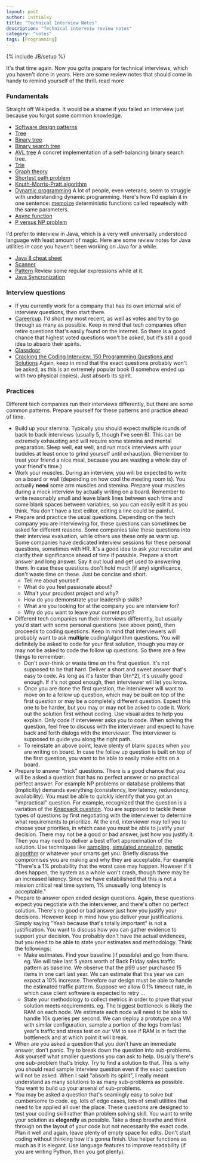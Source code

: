 ```yaml
---
layout: post
author: initialxy
title: "Technical Interview Notes"
description: "Technical interveiw review notes"
category: "notes"
tags: [Programming]
---
```

{% include JB/setup %}

It's that time again. Now you gotta prepare for technical interviews, which you haven't done in years. Here are some review notes that should come in handy to remind yourself of the thrill. <span class="hidden">read more</span>

### Fundamentals
Straight off Wikipedia. It would be a shame if you failed an interview just because you forgot some common knowledge.
* [Software design patterns](https://en.wikipedia.org/wiki/Software_design_pattern)
* [Tree](https://en.wikipedia.org/wiki/Tree_(graph_theory))
* [Binary tree](https://en.wikipedia.org/wiki/Binary_tree)
* [Binary search tree](https://en.wikipedia.org/wiki/Binary_search_tree)
* [AVL tree](https://en.wikipedia.org/wiki/AVL_tree) A concret implementation of a self-balancing binary search tree.
* [Trie](https://en.wikipedia.org/wiki/Trie)
* [Graph theory](https://en.wikipedia.org/wiki/Graph_theory)
* [Shortest path problem](https://en.wikipedia.org/wiki/Shortest_path_problem)
* [Knuth-Morris-Pratt algorithm](https://en.wikipedia.org/wiki/Knuth%E2%80%93Morris%E2%80%93Pratt_algorithm)
* [Dynamic programming](https://en.wikipedia.org/wiki/Dynamic_programming) A lot of people, even veterans, seem to struggle with understanding dynamic programming. Here's how I'd explain it in one sentence: [memoize](https://en.wikipedia.org/wiki/Memoization) deterministic functions called repeatedly with the same parameters.
* [Async function](https://developer.mozilla.org/en-US/docs/Web/JavaScript/Reference/Statements/async_function)
* [P versus NP problem](https://en.wikipedia.org/wiki/P_versus_NP_problem)

I'd prefer to interview in Java, which is a very well universally understood language with least amount of magic. Here are some review notes for Java utilities in case you haven't been working on Java for a while.
* [Java 8 cheat sheet](https://zeroturnaround.com/rebellabs/java-8-best-practices-cheat-sheet/)
* [Scanner](https://docs.oracle.com/javase/7/docs/api/java/util/Scanner.html)
* [Pattern](https://docs.oracle.com/javase/7/docs/api/java/util/regex/Pattern.html) Review some regular expressions while at it.
* [Java Syncronization](https://docs.oracle.com/javase/tutorial/essential/concurrency/sync.html)

### Interview questions
* If you currently work for a company that has its own internal wiki of interview questions, then start there.
* [Careercup](https://www.careercup.com/page). I'd short my most recent, as well as votes and try to go through as many as possible. Keep in mind that tech companies often retire questions that's easily found on the internet. So there is a good chance that highest voted questions won't be asked, but it's still a good idea to absorb their spirits.
* [Glassdoor](https://www.glassdoor.com/Interview/index.htm)
* [Cracking the Coding Interview: 150 Programming Questions and Solutions](https://www.amazon.com/Cracking-Coding-Interview-Programming-Questions/dp/098478280X) Again, keep in mind that the exact questions probably won't be asked, as this is an extremely popular book (I somehow ended up with two physical copies). Just absorb its spirit.

### Practices
Different tech companies run their interviews differently, but there are some common patterns. Prepare yourself for these patterns and practice ahead of time.
* Build up your stemina. Typically you should expect multiple rounds of back to back interviews (usually 5, though I've seen 6). This can be extremely exhausting and will require some stemina and mental preparation. Sleep well, eat well, and run mock interviews with your buddies at least once to grind yourself until exhaustion. (Remember to treat your friend a nice meal, because you are wasting a whole day of your friend's time.)
* Work your muscles. During an interview, you will be expected to write on a board or wall (depending on how cool the meeting room is). You actually **need** some arm muscles and stemina. Prepare your muscles during a mock interview by actually writing on a board. Remember to write reasonably small and leave blank lines between each time and some blank spaces between variables, so you can easily edit it as you think. You don't have a text editor, editing a line could be painful.
* Prepare and practice the usual questions. Depending on the tech company you are interviewing for, these questions can sometimes be asked for different reasons. Some companies take these questions into their interview evaluation, while others use these only as warm up. Some companies have dedicated interview sessions for these personal questions, sometimes with HR. It's a good idea to ask your recruiter and clarify their significance ahead of time if possible. Prepare a short answer and long answer. Say it out loud and get used to answering them. In case these questions don't hold much (if any) significance, don't waste time on these. Just be concise and short.
    * Tell me about yourself.
    * What do you feel passionate about?
    * Wha't your proudest project and why?
    * How do you demonstrate your leadership skills?
    * What are you looking for at the company you are interview for?
    * Why do you want to leave your current post?
* Different tech companies run their interviews differently, but usually you'd start with some personal questions (see above point), then proceeds to coding questions. Keep in mind that interviewers will probably want to ask **multiple** coding/algorithm questions. You will definitely be asked to code for your first solution, though you may or may not be asked to code the follow up questions. So there are a few things to remember:
    * Don't over-think or waste time on the first question. It's not supposed to be that hard. Deliver a short and sweet answer that's easy to code. As long as it's faster than O(n^2), it's usually good enough. If it's not good enough, then interviewer will let you know.
    * Once you are done the first question, the interviewer will want to move on to a follow up question, which may be built on top of the first question or may be a completely different question. Expect this one to be harder, but you may or may not be asked to code it. Work out the solution first without coding. Use visual aides to help you explain. Only code if interviewer asks you to code. When solving the question, feel free to discuss with the interviewer and expect to have back and forth dialogs with the interviewer. The interviewer is supposed to guide you along the right path.
    * To reinstate an above point, leave plenty of blank spaces when you are writing on board. In case the follow up question is built on top of the first question, you want to be able to easily make edits on a board.
* Prepare to answer "trick" questions. There is a good chance that you will be asked a question that has no perfect answer or no practical perfect answer. For example NP problems or database problems that (implicitly) demands everything (consistency, low latency, redundency, availability). You must be able to quickly identify that you got an "impractical" question. For example, recognized that the question is a variation of the [Knapsack question](https://en.wikipedia.org/wiki/Knapsack_problem). You are supposed to tackle these types of questions by first negotiating with the interviewer to determine what requirements to prioritize. At the end, interviewer may tell you to choose your priorities, in which case you must be able to justify your decision. There may not be a good or bad answer, just how you justify it. Then you may need to deliver a best effort approximation of the solution. Use techniques like [sampling](https://en.wikipedia.org/wiki/Sampling_(statistics)), [simulated annealing](https://en.wikipedia.org/wiki/Simulated_annealing), [genetic algorithm](https://en.wikipedia.org/wiki/Genetic_algorithm) or whatever your smarts get you. Briefly discuss the compromises you are making and why they are acceptable. For example "There's a 1% probability that the worst case may happen. However if it does happen, the system as a whole won't crash, though there may be an increased latency. Since we have estabilished that this is not a mission critical real time system, 1% unusually long latency is acceptable."
* Prepare to answer open ended design questions. Again, these questions expect you negotiate with the interviewer, and there's often no perfect solution. There's no good or bad answer just how you justify your decisions. However keep in mind how you deliver your justifications. Simply saying "Yeah because that's totally important" is not a justification. You want to discuss how you can gather evidence to support your decision. You probably don't have the actual evidences, but you need to be able to state your estimates and methodology. Think the followings:
    * Make estimates. Find your baseline (if possible) and go from there. eg. We will take last 5 years worth of Back Friday sales traffic pattern as baseline. We observe that the p99 user purchased 15 items in one cart last year. We can estimate that this year we can expact a 10% increase. Therefore our design must be able to handle the estimated traffic pattern. Suppose we allow 0.1% timeout rate, in which case client software is expected to retry ...
    * State your methodology to collect metrics in order to prove that your solution meets requirements. eg. The biggest bottleneck is likely the RAM on each node. We estimate each node will need to be able to handle 10k queries per second. We can deploy a prototype on a VM with similar configuration, sample a portion of the logs from last year's traffic and stress test on our VM to see if RAM is in fact the bottleneck and at which point it will break.
* When are you asked a question that you don't have an immediate answer, don't panic. Try to break down the question into sub-problems. Ask yourself what smaller questions you can ask to help. Usually there's one sub-problem that's tricky. Try to find a solution to that. This is why you should read sample interview question even if the exact question will not be asked. When I said "absorb its spirit", I really meant understand as many solutions to as many sub-problems as possible. You want to build up your arsenal of sub-problems.
* You may be asked a question that's seamingly easy to solve but cumbersome to code. eg. lots of edge cases, lots of small utilities that need to be applied all over the place. These questions are designed to test your coding skill rather than problem solving skill. You want to write your solution as **elegantly** as possible. Take a deep breathe and think through on the layout of your code but not necessarily the exact code. Plan it well and again, leave plenty of empty space for edits. Don't start coding without thinking how it's gonna finish. Use helper functions as much as it is elegant. Use language features to improve readability (if you are writing Python, then you got plenty).